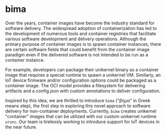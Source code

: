# bima

Over the years, container images have become the industry standard for software delivery. The widespread adoption of containerization has led to the development of numerous tools and container registries that facilitate various software development and delivery operations. Although the primary purpose of container images is to spawn container instances, there are certain software fields that could benefit from the container image paradigm even if the delivered software is not intended to be run as a container instance.

For example, developers can package their unikernel binary as a container image that requires a special runtime to spawn a unikernel VM. Similarly, an IoT device firmware and/or configuration options could be packaged as a container image. The OCI model provides a filesystem for delivering artifacts and a config.json with custom annotations to deliver configuration.

Inspired by this idea, we are thrilled to introduce `bima` ("βήμα" in Greek means step), the first step in exploring this novel approach to software delivery for non-container deployments. Currently, `bima` creates unikernel "container" images that can be utilized with our custom unikernel runtime `urunc`. Our team is tirelessly working to introduce support for IoT devices in the near future.

